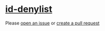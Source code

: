 [id-denylist](https://eslint.org/docs/rules/id-denylist)
========================================================
Please [open an issue](https://github.com/rasenplanscher/eslint-config-rasenplanscher/issues/new)
or [create a pull request](https://github.com/rasenplanscher/eslint-config-rasenplanscher/edit/main/src/rules-configurations/eslint/id-denylist.md)